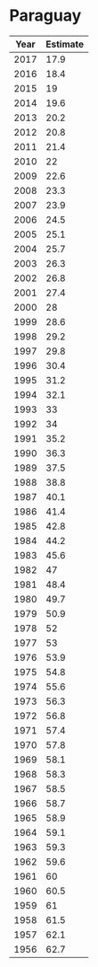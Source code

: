 # Paraguay

| Year | Estimate |
| ---- | -------- |
| 2017 | 17.9 |
| 2016 | 18.4 |
| 2015 | 19 |
| 2014 | 19.6 |
| 2013 | 20.2 |
| 2012 | 20.8 |
| 2011 | 21.4 |
| 2010 | 22 |
| 2009 | 22.6 |
| 2008 | 23.3 |
| 2007 | 23.9 |
| 2006 | 24.5 |
| 2005 | 25.1 |
| 2004 | 25.7 |
| 2003 | 26.3 |
| 2002 | 26.8 |
| 2001 | 27.4 |
| 2000 | 28 |
| 1999 | 28.6 |
| 1998 | 29.2 |
| 1997 | 29.8 |
| 1996 | 30.4 |
| 1995 | 31.2 |
| 1994 | 32.1 |
| 1993 | 33 |
| 1992 | 34 |
| 1991 | 35.2 |
| 1990 | 36.3 |
| 1989 | 37.5 |
| 1988 | 38.8 |
| 1987 | 40.1 |
| 1986 | 41.4 |
| 1985 | 42.8 |
| 1984 | 44.2 |
| 1983 | 45.6 |
| 1982 | 47 |
| 1981 | 48.4 |
| 1980 | 49.7 |
| 1979 | 50.9 |
| 1978 | 52 |
| 1977 | 53 |
| 1976 | 53.9 |
| 1975 | 54.8 |
| 1974 | 55.6 |
| 1973 | 56.3 |
| 1972 | 56.8 |
| 1971 | 57.4 |
| 1970 | 57.8 |
| 1969 | 58.1 |
| 1968 | 58.3 |
| 1967 | 58.5 |
| 1966 | 58.7 |
| 1965 | 58.9 |
| 1964 | 59.1 |
| 1963 | 59.3 |
| 1962 | 59.6 |
| 1961 | 60 |
| 1960 | 60.5 |
| 1959 | 61 |
| 1958 | 61.5 |
| 1957 | 62.1 |
| 1956 | 62.7 |